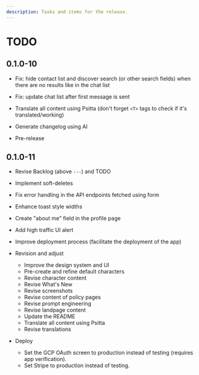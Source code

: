 ```yaml
---
description: Tasks and items for the release.
---
```


# TODO

## 0.1.0-10

- Fix: hide contact list and discover search (or other search fields) when there are no results like in the chat list
- Fix: update chat list after first message is sent

- Translate all content using Psitta (don't forget `<T>` tags to check if it's translated/working)
- Generate changelog using AI
- Pre-release

## 0.1.0-11

- Revise Backlog (above `---`) and TODO
- Implement soft-deletes
- Fix error handling in the API endpoints fetched using form
- Enhance toast style widths

- Create "about me" field in the profile page
- Add high traffic UI alert
- Improve deployment process (facilitate the deployment of the app)

- Revision and adjust
  - Improve the design system and UI
  - Pre-create and refine default characters
  - Revise character content
  - Revise What's New
  - Revise screenshots
  - Revise content of policy pages
  - Revise prompt engineering
  - Revise landpage content
  - Update the README
  - Translate all content using Psitta
  - Revise translations

- Deploy
  - Set the GCP OAuth screen to production instead of testing (requires app verification).
  - Set Stripe to production instead of testing.
